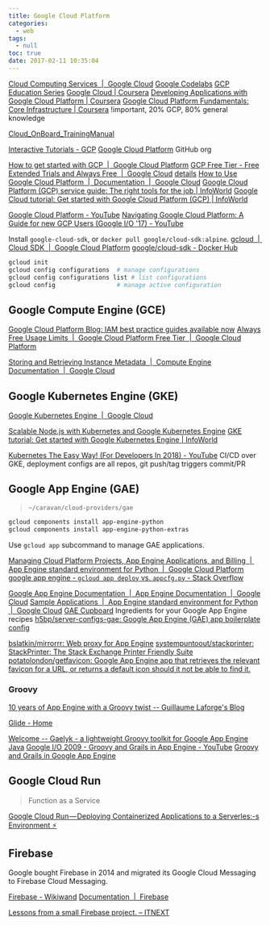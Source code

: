 ```yaml
---
title: Google Cloud Platform
categories:
  - web
tags:
  - null
toc: true
date: 2017-02-11 10:35:04
---
```


[Cloud Computing Services  |  Google Cloud](https://cloud.google.com/)
[Google Codelabs](https://codelabs.developers.google.com/?cat=Cloud)
[GCP Education Series](https://codelabs.developers.google.com/gcp-edu)
[Google Cloud | Coursera](https://www.coursera.org/googlecloud)
[Developing Applications with Google Cloud Platform | Coursera](https://www.coursera.org/specializations/developing-apps-gcp)
[Google Cloud Platform Fundamentals: Core Infrastructure | Coursera](https://www.coursera.org/learn/gcp-fundamentals) !important, 20% GCP, 80% general knowledge

[Cloud_OnBoard_TrainingManual](https://lp.google-mkto.com/rs/248-TPC-286/images/Cloud_OnBoard_TrainingManual.pdf)

[Interactive Tutorials - GCP](https://console.cloud.google.com/getting-started?tutorial=toc)
[Google Cloud Platform](https://github.com/GoogleCloudPlatform) GitHub org

[How to get started with GCP  |  Google Cloud Platform](https://cloud.google.com/getting-started/)
[GCP Free Tier - Free Extended Trials and Always Free  |  Google Cloud](https://cloud.google.com/free/) [details](https://cloud.google.com/free/docs/gcp-free-tier#always-free)
[How to Use Google Cloud Platform  |  Documentation  |  Google Cloud](https://cloud.google.com/docs/tutorials)
[Google Cloud Platform (GCP) service guide: The right tools for the job | InfoWorld](https://www.infoworld.com/article/3254749/cloud-computing/google-cloud-platform-services-guide-the-right-tools-for-the-job.html)
[Google Cloud tutorial: Get started with Google Cloud Platform (GCP) | InfoWorld](https://www.infoworld.com/article/3267929/google-cloud-tutorial-get-started-with-google-cloud.html)

[Google Cloud Platform - YouTube](https://www.youtube.com/googlecloudplatform)
[Navigating Google Cloud Platform: A Guide for new GCP Users (Google I/O '17) - YouTube](https://www.youtube.com/watch?v=RynMOvYdsCg)

Install `google-cloud-sdk`, or `docker pull google/cloud-sdk:alpine`.
[gcloud  |  Cloud SDK  |  Google Cloud Platform](https://cloud.google.com/sdk/gcloud/reference/)
[google/cloud-sdk - Docker Hub](https://hub.docker.com/r/google/cloud-sdk/)

```sh
gcloud init
gcloud config configurations  # manage configurations
gcloud config configurations list # list configurations
gcloud config                 # manage active configuration
```

## Google Compute Engine (GCE)

[Google Cloud Platform Blog: IAM best practice guides available now](https://cloudplatform.googleblog.com/2016/03/IAM-best-practice-guides-available-now.html)
[Always Free Usage Limits  |  Google Cloud Platform Free Tier  |  Google Cloud Platform](https://cloud.google.com/free/docs/always-free-usage-limits)

[Storing and Retrieving Instance Metadata  |  Compute Engine Documentation  |  Google Cloud](https://cloud.google.com/compute/docs/storing-retrieving-metadata)

## Google Kubernetes Engine (GKE)

[Google Kubernetes Engine  |  Google Cloud](https://cloud.google.com/kubernetes-engine/)

[Scalable Node.js with Kubernetes and Google Kubernetes Engine](https://nodesource.com/blog/scalable-nodejs-with-kubernetes-and-google-kubernetes-engine/)
[GKE tutorial: Get started with Google Kubernetes Engine | InfoWorld](https://www.infoworld.com/article/3292637/cloud-computing/gke-tutorial-get-started-with-google-kubernetes-engine.html)

[Kubernetes The Easy Way! (For Developers In 2018) - YouTube](https://www.youtube.com/watch?v=kOa_llowQ1c) CI/CD over GKE, deployment configs are all repos, git push/tag triggers commit/PR

## Google App Engine (GAE)

> `~/caravan/cloud-providers/gae`

```sh
gcloud components install app-engine-python
gcloud components install app-engine-python-extras
```

Use `gcloud app` subcommand to manage GAE applications.

[Managing Cloud Platform Projects, App Engine Applications, and Billing  |  App Engine standard environment for Python  |  Google Cloud Platform](https://cloud.google.com/appengine/docs/python/console/)
[google app engine - `gcloud app deploy` vs. `appcfg.py` - Stack Overflow](http://stackoverflow.com/questions/39280666/gcloud-app-deploy-vs-appcfg-py)

[Google App Engine Documentation  |  App Engine Documentation  |  Google Cloud](https://cloud.google.com/appengine/docs/)
[Sample Applications  |  App Engine standard environment for Python  |  Google Cloud](https://cloud.google.com/appengine/docs/standard/python/samples)
[GAE Cupboard](http://www.gaecupboard.com/) Ingredients for your Google App Engine recipes
[h5bp/server-configs-gae: Google App Engine (GAE) app boilerplate config](https://github.com/h5bp/server-configs-gae)

[bslatkin/mirrorrr: Web proxy for App Engine](https://github.com/bslatkin/mirrorrr)
[systempuntoout/stackprinter: StackPrinter: The Stack Exchange Printer Friendly Suite](https://github.com/systempuntoout/stackprinter)
[potatolondon/getfavicon: Google App Engine app that retrieves the relevant favicon for a URL, or returns a default icon should it not be able to find it.](https://github.com/potatolondon/getfavicon)

### Groovy

[10 years of App Engine with a Groovy twist -- Guillaume Laforge's Blog](http://glaforge.appspot.com/article/10-years-of-app-engine-with-a-groovy-twist)

[Glide - Home](http://glide-gae.appspot.com/)

[Welcome -- Gaelyk - a lightweight Groovy toolkit for Google App Engine Java](http://gaelyk.appspot.com/)
[Google I/O 2009 - Groovy and Grails in App Engine - YouTube](https://www.youtube.com/watch?v=NEnniZTdOYk)
[Groovy and Grails in Google App Engine](https://www.slideshare.net/glaforge/groovy-and-grails-in-google-app-engine)

## Google Cloud Run

> Function as a Service

[Google Cloud Run — Deploying Containerized Applications to a Serverles:-s Environment ⚡](https://medium.com/@timtech4u/deploy-serverless-container-google-cloud-run-68d716af7716)

## Firebase

Google bought Firebase in 2014 and migrated its Google Cloud Messaging to Firebase Cloud Messaging.

[Firebase - Wikiwand](http://www.wikiwand.com/en/Firebase)
[Documentation  |  Firebase](https://firebase.google.com/docs/?authuser=0)

[Lessons from a small Firebase project. – ITNEXT](https://itnext.io/lessons-from-a-long-week-with-firebase-b433ce8ee49e)
